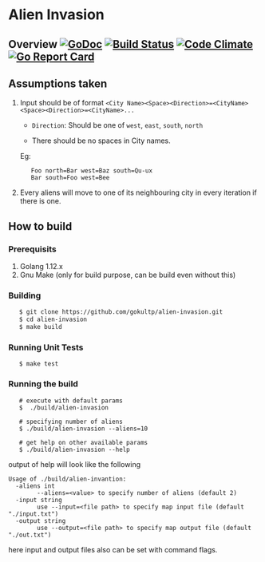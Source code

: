 # Alien Invasion


## Overview [![GoDoc](https://godoc.org/github.com/gokultp/alien-invasion?status.svg)](https://godoc.org/github.com/gokultp/alien-invasion) [![Build Status](https://travis-ci.org/gokultp/alien-invasion.svg?branch=master)](https://travis-ci.org/gokultp/alien-invasion) [![Code Climate](https://codeclimate.com/github/gokultp/alien-invasion/badges/gpa.svg)](https://codeclimate.com/github/gokultp/alien-invasion) [![Go Report Card](https://goreportcard.com/badge/github.com/gokultp/alien-invasion)](https://goreportcard.com/report/github.com/gokultp/alien-invasion)



## Assumptions taken

1. Input should be of format
   `<City Name><Space><Direction>=<CityName><Space><Direction>=<CityName>...`
   - `Direction`: Should be one of   `west`, `east`, `south`, `north`

   - There should be no spaces in City names.

   Eg:
   ```
      Foo north=Bar west=Baz south=Qu-ux
      Bar south=Foo west=Bee

   ```
2. Every aliens will move to one of its neighbouring city in every iteration if there is one.


## How to build

### Prerequisits
   1. Golang 1.12.x
   2. Gnu Make (only for build purpose, can be build even without this)

### Building
   ```sh
      $ git clone https://github.com/gokultp/alien-invasion.git
      $ cd alien-invasion
      $ make build
   ```
### Running Unit Tests

   ```
      $ make test
   ```
### Running the build

   ```
      # execute with default params
      $  ./build/alien-invasion

      # specifying number of aliens
      $ ./build/alien-invasion --aliens=10

      # get help on other available params
      $ ./build/alien-invasion --help

   ```

output of help will look like the following

```
Usage of ./build/alien-invantion:
  -aliens int
        --aliens=<value> to specify number of aliens (default 2)
  -input string
        use --input=<file path> to specify map input file (default "./input.txt")
  -output string
        use --output=<file path> to specify map output file (default "./out.txt")
```

here input and output files also can be set with command flags.


